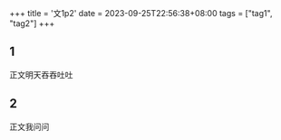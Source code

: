+++
title = '文1p2'
date = 2023-09-25T22:56:38+08:00
tags = ["tag1", "tag2"]
+++

## 1
正文明天吞吞吐吐
## 2
正文我问问
